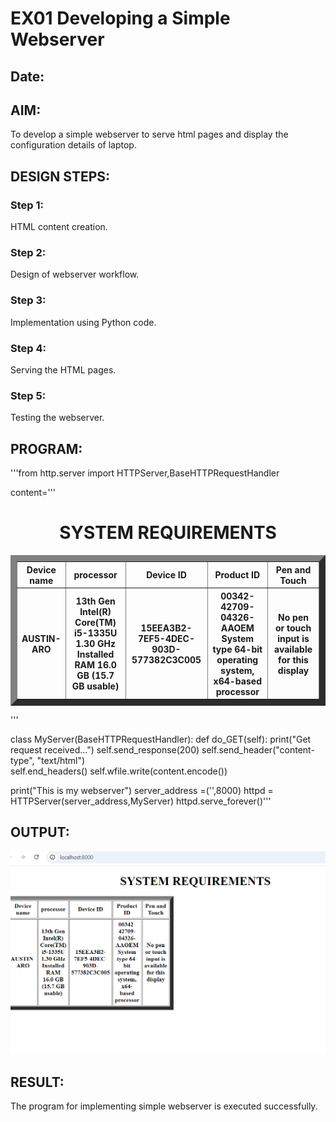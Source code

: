 # EX01 Developing a Simple Webserver
## Date:

## AIM:
To develop a simple webserver to serve html pages and display the configuration details of laptop.

## DESIGN STEPS:
### Step 1: 
HTML content creation.

### Step 2:
Design of webserver workflow.

### Step 3:
Implementation using Python code.

### Step 4:
Serving the HTML pages.

### Step 5:
Testing the webserver.

## PROGRAM:
'''from http.server import HTTPServer,BaseHTTPRequestHandler

content='''
<!doctype html>
<html>
    <title>
        <head>
        SYSTEM REQUIREMENTS
        </head>
    </title>
    <body>
        <h1 style="text-align: center;">SYSTEM REQUIREMENTS</h1>
        <table style="" border="10" cellpadding="5" width="10"><tr><th>Device name</th><th>processor</th><th>Device ID</th><th>Product ID</th><th>Pen and Touch</th>
            <tr><th>AUSTIN-ARO</th><th>13th Gen Intel(R) Core(TM) i5-1335U   1.30 GHz
            Installed RAM	16.0 GB (15.7 GB usable)</th>
            <th>15EEA3B2-7EF5-4DEC-903D-577382C3C005</th>
            <th>00342-42709-04326-AAOEM
            System type	64-bit operating system, x64-based processor</th>
            <th>No pen or touch input is available for this display</th></tr>
            </tr></table>
    </body>
</html>
'''

class MyServer(BaseHTTPRequestHandler):
    def do_GET(self):
        print("Get request received...")
        self.send_response(200) 
        self.send_header("content-type", "text/html")       
        self.end_headers()
        self.wfile.write(content.encode())

print("This is my webserver") 
server_address =('',8000)
httpd = HTTPServer(server_address,MyServer)
httpd.serve_forever()'''


## OUTPUT:
![alt text](<Screenshot 2024-10-26 132218.png>)


## RESULT:
The program for implementing simple webserver is executed successfully.
